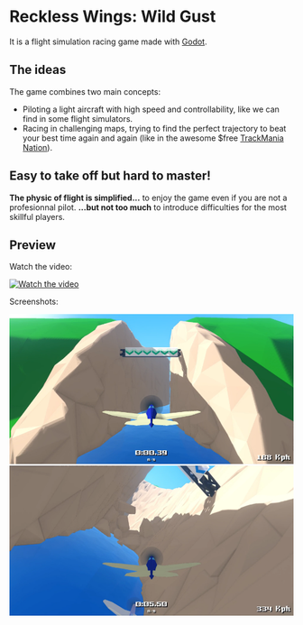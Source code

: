 # Reckless Wings: Wild Gust
It is a flight simulation racing game made with [Godot](https://godotengine.org/).

## The ideas

The game combines two main concepts:
 * Piloting a light aircraft with high speed and controllability, like we can find in some flight simulators.
 * Racing in challenging maps, trying to find the perfect trajectory to beat your best time again and again (like in the awesome $free [TrackMania Nation](http://trackmaniaforever.com/)).

## Easy to take off but hard to master!

**The physic of flight is simplified...** to enjoy the game even if you are not a profesionnal pilot.
**...but not too much** to introduce difficulties for the most skillful players.

## Preview

Watch the video:

[![Watch the video](https://img.youtube.com/vi/DSsDReVk_bk/default.jpg)](https://youtu.be/DSsDReVk_bk)

Screenshots:

![Screenshot 1](./presentation/screenshot1.png)
![Screenshot 2](./presentation/screenshot2.png)

